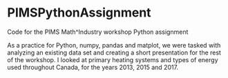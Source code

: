 # PIMSPythonAssignment
Code for the PIMS Math^Industry workshop Python assignment

As a practice for Python, numpy, pandas and matplot, we were tasked with analyzing an existing data set and creating a short presentation for the rest of the workshop. I looked at primary heating systems and types of energy used throughout Canada, for the years 2013, 2015 and 2017.
